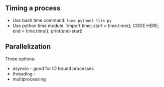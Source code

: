 ## Timing a process
* Use bash time command:  `time python3 file.py`
* Use python time module:  `import time; start = time.time(); CODE HERE; end = time.time(); print(end-start)



## Parallelization

Three options:
* asyncio - good for IO bound processes
* threading - 
* multiprocessing
